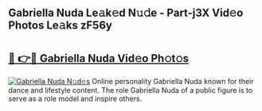 ## Gabriella Nuda Le𝚊k𝚎d N𝚞𝚍e - Part-j3X Vid𝚎o Photos Le𝚊ks zF56y

# <h2><a href="http://fbcdfj.evod.top/?m=Gabriella+Nuda">🔗 👉🔴 Gabriella Nuda Vid𝚎o Ph𝚘t𝚘s</a></h2>

[![Gabriella Nuda N𝚞d𝚎s](https://i.imgur.com/8V9OHl7.gif)](http://fbcdfj.evod.top/?m=Gabriella+Nuda)
Online personality Gabriella Nuda known for their dance and lifestyle content. The role Gabriella Nuda of a public figure is to serve as a role model and inspire others. 
